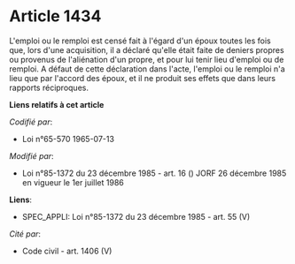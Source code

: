 # Article 1434

L'emploi ou le remploi est censé fait à  l'égard d'un époux toutes les fois que, lors d'une acquisition, il a déclaré qu'elle
était faite de deniers propres ou provenus de l'aliénation d'un propre, et pour lui tenir lieu d'emploi ou de remploi. A
défaut de cette déclaration dans l'acte, l'emploi ou le remploi n'a lieu que par l'accord des époux, et il ne produit ses
effets que dans leurs rapports réciproques.

**Liens relatifs à cet article**

_Codifié par_:

  - Loi n°65-570 1965-07-13

_Modifié par_:

  - Loi n°85-1372 du 23 décembre 1985 - art. 16 () JORF 26 décembre 1985 en vigueur le 1er juillet 1986

**Liens**:

  - SPEC_APPLI: Loi n°85-1372 du 23 décembre 1985 - art. 55 (V)

_Cité par_:

  - Code civil - art. 1406 (V)
